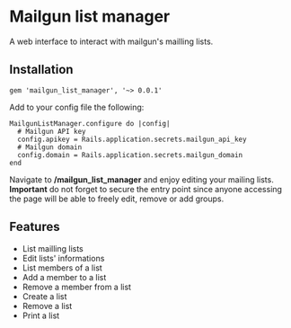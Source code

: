 # Mailgun list manager

A web interface to interact with mailgun's mailling lists.

## Installation

`gem 'mailgun_list_manager', '~> 0.0.1'`

Add to your config file the following:

```
MailgunListManager.configure do |config|
  # Mailgun API key
  config.apikey = Rails.application.secrets.mailgun_api_key
  # Mailgun domain
  config.domain = Rails.application.secrets.mailgun_domain
end
```

Navigate to **/mailgun_list_manager** and enjoy editing your mailing lists.
**Important** do not forget to secure the entry point since anyone accessing the
page will be able to freely edit, remove or add groups.

## Features

* List mailling lists
* Edit lists' informations
* List members of a list
* Add a member to a list
* Remove a member from a list
* Create a list
* Remove a list
* Print a list
